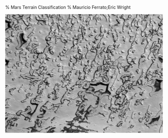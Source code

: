 % Mars Terrain Classification
% Mauricio Ferrato;Eric Wright


![Image1](https://github.com/mferrato/CISC489-Project-Machine-Learning/blob/master/dataset/poster_images/swiss1.png)
